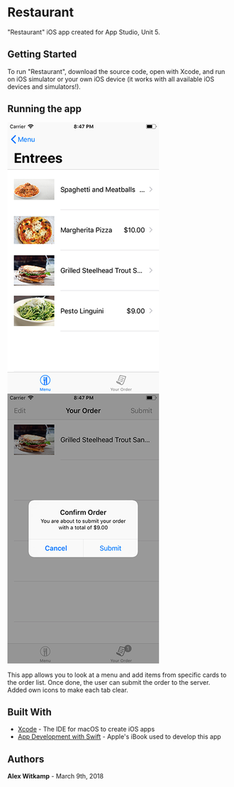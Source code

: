# Restaurant

"Restaurant" iOS app created for App Studio, Unit 5.

## Getting Started

To run "Restaurant", download the source code, open with Xcode, and run on iOS simulator or your own iOS device (it works with all available iOS devices and simulators!).

## Running the app

![Alt text](/doc/screenshot3.png "View menu, running on iPhone 8")
![Alt text](/doc/screenshot4.png "Order list, running on iPhone 8")

This app allows you to look at a menu and add items from specific cards to the order list. Once done, the user can submit the order to the server. Added own icons to make each tab clear.


## Built With

* [Xcode](https://developer.apple.com/xcode/) - The IDE for macOS to create iOS apps
* [App Development with Swift](https://itunes.apple.com/nl/book/app-development-with-swift/id1219117996?l=en&mt=11) - Apple's iBook used to develop this app


## Authors

**Alex Witkamp** - March 9th, 2018
